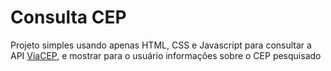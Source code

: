 # Consulta CEP

Projeto simples usando apenas HTML, CSS e Javascript para consultar a API [ViaCEP](), e mostrar para o usuário informações sobre o CEP pesquisado
